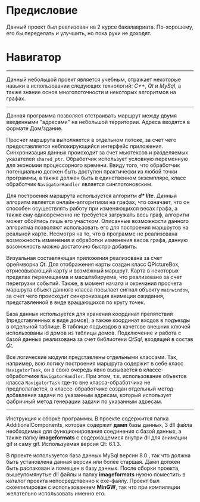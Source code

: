# Предисловие
Данный проект был реализован на 2 курсе бакалавриата. По-хорошему, его бы переделать и улучшить, но пока руки не доходят.
# **Навигатор**
___
Данный небольшой проект является учебным, отражает некоторые навыки в использовании следующих технологий: *C++*, *Qt* и *MySql*, а также знание основ многопоточности и некоторых алгоритмов на графах.  
___
Данная программа позволяет отстраивать маршрут между двумя введенными "адресами" на небольшой территории. Адреса вводятся в формате Дом/здание.

Просчет маршрута выполняется в отдельном потоке, за счет чего предоставляется неблокирующийся интерфейс приложения. Синхронизация данных происходит за счет мьютексов и разделяемых указателей `shared_ptr`. Обработчик использует условную переменную для экономии процессорного времени. Ввиду того, что обработчик потенциально должен быть доступен практически из любой точки программы, а также должен быть в единственном экземпляре, класс обработчик `NavigatorHandler` является синглотоновским.

Для построения маршрута используется алгоритм ___d* lite___. Данный алгоритм является онлайн-алгоритмом на графах, что означает, что он способен осуществлять работу при изменяющихся весах графа, а также ему одновременно не требуется загружать весь граф, алгоритм может обойтись лишь его участком. Описанные возможности данного алгоритма позволяют использовать его для построения маршрутов на реальной карте. Несмотря на то, что в программе не реализована возможность изменения и обработки изменения весов графа, данную возомжность можно достаточно быстро добавить.

Визуальная составляющая приложения реализована за счет фреймворка *Qt*. Для отображения карты создан класс QPictureBox, отрисовывающий карту и возможный маршрут. Карта в некоторых пределах перемещаема и масштабируема, что реализовано за счет перегрузки событий. Также, в момент начала и окончания просчета маршрута объект данного класса посылает сигнал объекту `mainwindow`, за счет чего происходит синхронизация анимации ожидания, представленной в виде вращающихся по кругу точек.

База данных используется для хранений координат препятствий (представленных в виде домов), а также координат входов в подъезды в отдельной таблице. В таблице подъездов в качетсве внешних ключей использованы id домов из таблицы домов. Подключение и работа с базой данных реализована за счет библиотеки *QtSql*, входящей в состав *Qt*.


Все логические модули представлены отдельными классами. Так, например, всю логику построения маршрута содержит в себе класс `NavigatorTask`, он в свою очередь явно вызывается в классе-обработчике `NavigatorHandler`. При этом, т.к. использование объектов класса `NavigatorTask` где-то вне класса-обработчика не предполагается, в классе-обработчике создан отдельный метод добавления задачи по указанным адресам, который использует фабричный метод генерации задачи по указанным адресам.

___
Инструкция к сборке программы.
В проекте содержится папка AdditionalComponents, которая содержит __дамп__ базы данных, 3 dll файла необходимых для функционирования соединения с базой данных, а также папку __imageformats__ с содержащемися внутри dll для анимации gif и саму gif. Используемая версия Qt: 6.1.3.

В проекте используется база данных MySql версии 8.0., так что должна быть установлена данная версия или более старшая. Дамп должен быть распакован и помещен в базу данных. После сборки проекта, вышеупомянутые dll файлы и папку __imageformats__ нужно поместить в каталог проекта непосредственно к exe-файлу. Проект был скомпилирован с использованием __MinGW__, так что при компиляции желательно использовать именно его.
